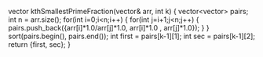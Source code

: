  vector<int> kthSmallestPrimeFraction(vector<int>& arr, int k) {
        vector<vector<double>> pairs;
        int n = arr.size();
        for(int i=0;i<n;i++) {
            for(int j=i+1;j<n;j++) {
                pairs.push_back({arr[i]*1.0/arr[j]*1.0, arr[i]*1.0 , arr[j]*1.0});
            }
        }
        sort(pairs.begin(), pairs.end());
        int first = pairs[k-1][1];
        int sec = pairs[k-1][2];
        return {first, sec};
    }
